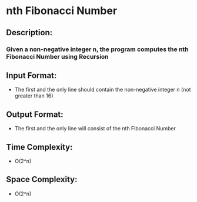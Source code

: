 # nth Fibonacci Number
## Description:
### Given a non-negative integer n, the program computes the nth Fibonacci Number using Recursion
## Input Format:
* The first and the only line should contain the non-negative integer n (not greater than 16)
## Output Format:
* The first and the only line will consist of the nth Fibonacci Number
## Time Complexity:
* O(2^n)
## Space Complexity:
* O(2^n)